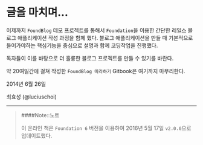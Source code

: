 # 글을 마치며...


이제까지 `FoundBlog` 데모 프로젝트를 통해서 `Foundation`을 이용한 간단한 레일스 블로그 애플리케이션 작성 과정을 함께 했다. 블로그 애플리케이션을 만들 때 기본적으로 들어가야하는 핵심기능을 중심으로 설명과 함께 코딩작업을 진행했다.

독자들이 이를 바탕으로 더 훌륭한 블로그 프로젝트를 만들 수 있기를 바란다.

약 20여일간에 걸쳐 작성한 `FoundBlog 따라하기` Gitbook은 여기까지 마무리한다.


2014년 6월 26일

최효성 (@luciuschoi)

---

> ####Note::노트
>
> 이 온라인 책은 `Foundation 6` 버전을 이용하여 2016년 5월 17일 `v2.0.0`으로 업데이트했다. 

